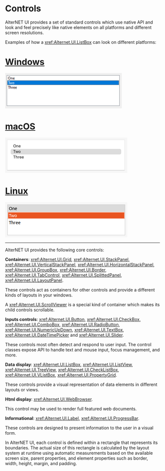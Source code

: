 # Controls

AlterNET UI provides a set of standard controls which use native API and look and feel precisely like native elements on all platforms and different screen resolutions.

Examples of how a <xref:Alternet.UI.ListBox> can look on different platforms:

# [Windows](#tab/screenshot-windows)
![ListBox on Windows](../apidoc/ListBox/images/listbox-windows.png)
# [macOS](#tab/screenshot-macos)
![ListBox on macOS](../apidoc/ListBox/images/listbox-macos.png)
# [Linux](#tab/screenshot-linux)
![ListBox on Linux](../apidoc/ListBox/images/listbox-linux.png)
***

AlterNET UI provides the following core controls:

**Containers**: <xref:Alternet.UI.Grid>, <xref:Alternet.UI.StackPanel>, <xref:Alternet.UI.VerticalStackPanel>, 
<xref:Alternet.UI.HorizontalStackPanel>, <xref:Alternet.UI.GroupBox>, <xref:Alternet.UI.Border>, 
<xref:Alternet.UI.TabControl>, <xref:Alternet.UI.SplittedPanel>, <xref:Alternet.UI.LayoutPanel>.

These controls act as containers for other controls and provide a different kinds of layouts in your windows.

A <xref:Alternet.UI.ScrollViewer> is a special kind of container which makes its child controls scrollable. 

**Inputs controls**: <xref:Alternet.UI.Button>, <xref:Alternet.UI.CheckBox>, <xref:Alternet.UI.ComboBox>, 
<xref:Alternet.UI.RadioButton>,
<xref:Alternet.UI.NumericUpDown>, <xref:Alternet.UI.TextBox>, <xref:Alternet.UI.DateTimePicker> and 
<xref:Alternet.UI.Slider>.

These controls most often detect and respond to user input. The control classes expose API to handle text and mouse input, focus management, and more.

**Data display**: <xref:Alternet.UI.ListBox>, <xref:Alternet.UI.ListView>, <xref:Alternet.UI.TreeView>, 
<xref:Alternet.UI.CheckListBox>, <xref:Alternet.UI.VListBox>, <xref:Alternet.UI.PropertyGrid>.

These controls provide a visual representation of data elements in different layouts or views.

**Html display**: <xref:Alternet.UI.WebBrowser>.

This control may be used to render full featured web documents.

**Informational**: <xref:Alternet.UI.Label>, <xref:Alternet.UI.ProgressBar>.

These controls are designed to present information to the user in a visual form.

In AlterNET UI, each control is defined within a rectangle that represents its boundaries. The actual size of this rectangle is calculated by the
layout system at runtime using automatic measurements based on the available screen size, parent properties, and element properties such as border,
width, height, margin, and padding.